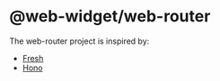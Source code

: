 # @web-widget/web-router

The web-router project is inspired by:

* [Fresh](https://github.com/denoland/fresh)
* [Hono](https://hono.dev)
